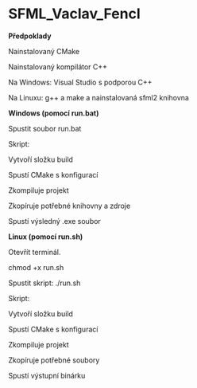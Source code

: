 # SFML_Vaclav_Fencl
**Předpoklady**

Nainstalovaný CMake

Nainstalovaný kompilátor C++

Na Windows: Visual Studio s podporou C++

Na Linuxu: g++ a make a nainstalovaná sfml2 knihovna 


**Windows (pomocí run.bat)**

Spustit soubor run.bat


Skript:

Vytvoří složku build

Spustí CMake s konfigurací

Zkompiluje projekt

Zkopíruje potřebné knihovny a zdroje

Spustí výsledný .exe soubor


**Linux (pomocí run.sh)**

Otevřít terminál.

chmod +x run.sh

Spustit skript: ./run.sh


Skript:

Vytvoří složku build

Spustí CMake s konfigurací

Zkompiluje projekt

Zkopíruje potřebné soubory

Spustí výstupní binárku
